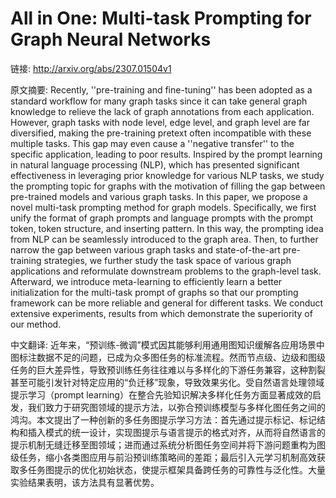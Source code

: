 # All in One: Multi-task Prompting for Graph Neural Networks

链接: http://arxiv.org/abs/2307.01504v1

原文摘要:
Recently, ''pre-training and fine-tuning'' has been adopted as a standard
workflow for many graph tasks since it can take general graph knowledge to
relieve the lack of graph annotations from each application. However, graph
tasks with node level, edge level, and graph level are far diversified, making
the pre-training pretext often incompatible with these multiple tasks. This gap
may even cause a ''negative transfer'' to the specific application, leading to
poor results. Inspired by the prompt learning in natural language processing
(NLP), which has presented significant effectiveness in leveraging prior
knowledge for various NLP tasks, we study the prompting topic for graphs with
the motivation of filling the gap between pre-trained models and various graph
tasks. In this paper, we propose a novel multi-task prompting method for graph
models. Specifically, we first unify the format of graph prompts and language
prompts with the prompt token, token structure, and inserting pattern. In this
way, the prompting idea from NLP can be seamlessly introduced to the graph
area. Then, to further narrow the gap between various graph tasks and
state-of-the-art pre-training strategies, we further study the task space of
various graph applications and reformulate downstream problems to the
graph-level task. Afterward, we introduce meta-learning to efficiently learn a
better initialization for the multi-task prompt of graphs so that our prompting
framework can be more reliable and general for different tasks. We conduct
extensive experiments, results from which demonstrate the superiority of our
method.

中文翻译:
近年来，“预训练-微调”模式因其能够利用通用图知识缓解各应用场景中图标注数据不足的问题，已成为众多图任务的标准流程。然而节点级、边级和图级任务的巨大差异性，导致预训练任务往往难以与多样化的下游任务兼容，这种割裂甚至可能引发针对特定应用的“负迁移”现象，导致效果劣化。受自然语言处理领域提示学习（prompt learning）在整合先验知识解决多样化任务方面显著成效的启发，我们致力于研究图领域的提示方法，以弥合预训练模型与多样化图任务之间的鸿沟。本文提出了一种创新的多任务图提示学习方法：首先通过提示标记、标记结构和插入模式的统一设计，实现图提示与语言提示的格式对齐，从而将自然语言的提示机制无缝迁移至图领域；进而通过系统分析图任务空间并将下游问题重构为图级任务，缩小各类图应用与前沿预训练策略间的差距；最后引入元学习机制高效获取多任务图提示的优化初始状态，使提示框架具备跨任务的可靠性与泛化性。大量实验结果表明，该方法具有显著优势。
